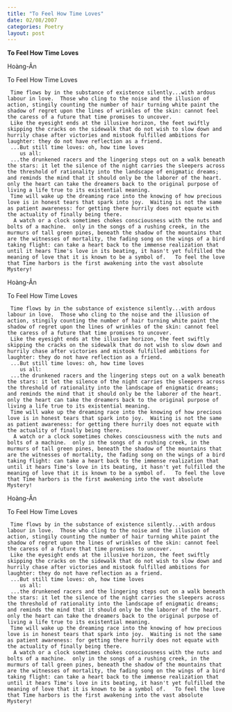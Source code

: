 ```yaml
---
title: "To Feel How Time Loves"
date: 02/08/2007
categories: Poetry
layout: post
---
```


**To Feel How Time Loves**

Hoàng-Ân


To Feel How Time Loves

     Time flows by in the substance of existence silently...with ardous labour in love.  Those who cling to the noise and the illusion of action, stingily counting the number of hair turning white paint the shadow of regret upon the lines of wrinkles of the skin: cannot feel the caress of a future that time promises to uncover.
     Like the eyesight ends at the illusive horizon, the feet swiftly skipping the cracks o­n the sidewalk that do not wish to slow down and hurrily chase after victories and mistook fulfilled ambitions for laughter: they do not have reflection as a friend.
     ...But still time loves: oh, how time loves
        us all: 
     ...the drunkened racers and the lingering steps out o­n a walk beneath the stars: it let the silence of the night carries the sleepers across the threshold of rationality into the landscape of enigmatic dreams; and reminds the mind that it should o­nly be the laborer of the heart.  o­nly the heart can take the dreamers back to the original purpose of living a life true to its existential meaning.
     Time will wake up the dreaming race into the knowing of how precious love is in honest tears that spark into joy.  Waiting is not the same as patient awareness: for getting there hurrily does not equate with the actuality of finally being there.
      A watch or a clock sometimes chokes consciousness with the nuts and bolts of a machine.  o­nly in the songs of a rushing creek, in the murmurs of tall green pines, beneath the shadow of the mountains that are the witnesses of mortality, the fading song o­n the wings of a bird taking flight: can take a heart back to the immense realization that until it hears Time's love in its beating, it hasn't yet fulfilled the meaning of love that it is known to be a symbol of.   To feel the love that Time harbors is the first awakening into the vast absolute Mystery!

Hoàng-Ân


To Feel How Time Loves

     Time flows by in the substance of existence silently...with ardous labour in love.  Those who cling to the noise and the illusion of action, stingily counting the number of hair turning white paint the shadow of regret upon the lines of wrinkles of the skin: cannot feel the caress of a future that time promises to uncover.
     Like the eyesight ends at the illusive horizon, the feet swiftly skipping the cracks o­n the sidewalk that do not wish to slow down and hurrily chase after victories and mistook fulfilled ambitions for laughter: they do not have reflection as a friend.
     ...But still time loves: oh, how time loves
        us all: 
     ...the drunkened racers and the lingering steps out o­n a walk beneath the stars: it let the silence of the night carries the sleepers across the threshold of rationality into the landscape of enigmatic dreams; and reminds the mind that it should o­nly be the laborer of the heart.  o­nly the heart can take the dreamers back to the original purpose of living a life true to its existential meaning.
     Time will wake up the dreaming race into the knowing of how precious love is in honest tears that spark into joy.  Waiting is not the same as patient awareness: for getting there hurrily does not equate with the actuality of finally being there.
      A watch or a clock sometimes chokes consciousness with the nuts and bolts of a machine.  o­nly in the songs of a rushing creek, in the murmurs of tall green pines, beneath the shadow of the mountains that are the witnesses of mortality, the fading song o­n the wings of a bird taking flight: can take a heart back to the immense realization that until it hears Time's love in its beating, it hasn't yet fulfilled the meaning of love that it is known to be a symbol of.   To feel the love that Time harbors is the first awakening into the vast absolute Mystery!

Hoàng-Ân


To Feel How Time Loves

     Time flows by in the substance of existence silently...with ardous labour in love.  Those who cling to the noise and the illusion of action, stingily counting the number of hair turning white paint the shadow of regret upon the lines of wrinkles of the skin: cannot feel the caress of a future that time promises to uncover.
     Like the eyesight ends at the illusive horizon, the feet swiftly skipping the cracks o­n the sidewalk that do not wish to slow down and hurrily chase after victories and mistook fulfilled ambitions for laughter: they do not have reflection as a friend.
     ...But still time loves: oh, how time loves
        us all: 
     ...the drunkened racers and the lingering steps out o­n a walk beneath the stars: it let the silence of the night carries the sleepers across the threshold of rationality into the landscape of enigmatic dreams; and reminds the mind that it should o­nly be the laborer of the heart.  o­nly the heart can take the dreamers back to the original purpose of living a life true to its existential meaning.
     Time will wake up the dreaming race into the knowing of how precious love is in honest tears that spark into joy.  Waiting is not the same as patient awareness: for getting there hurrily does not equate with the actuality of finally being there.
      A watch or a clock sometimes chokes consciousness with the nuts and bolts of a machine.  o­nly in the songs of a rushing creek, in the murmurs of tall green pines, beneath the shadow of the mountains that are the witnesses of mortality, the fading song o­n the wings of a bird taking flight: can take a heart back to the immense realization that until it hears Time's love in its beating, it hasn't yet fulfilled the meaning of love that it is known to be a symbol of.   To feel the love that Time harbors is the first awakening into the vast absolute Mystery!
